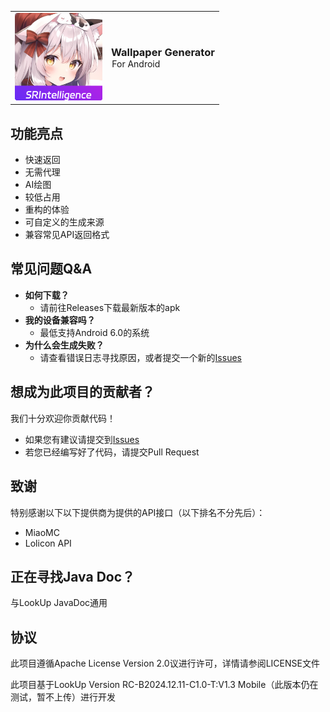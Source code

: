 <table>
  <tr>
    <td>
      <img src="app/src/main/ic_launcher-playstore.png" alt="GitHub" width="140" height=140">
    </td>
    <td>
      <h3 style="margin: 0;">Wallpaper Generator</h3>
      <p style="margin: 0;">&#8202;For Android</p>
    </td>
  </tr>
</table>


## 功能亮点
- 快速返回
- 无需代理
- AI绘图
- 较低占用
- 重构的体验
- 可自定义的生成来源
- 兼容常见API返回格式

## 常见问题Q&A

- **如何下载？**
  - 请前往Releases下载最新版本的apk
- **我的设备兼容吗？**
  - 最低支持Android 6.0的系统
- **为什么会生成失败？**
  - 请查看错误日志寻找原因，或者提交一个新的[Issues]("")


## 想成为此项目的贡献者？
我们十分欢迎你贡献代码！

- 如果您有建议请提交到[Issues]("")
- 若您已经编写好了代码，请提交Pull Request


## 致谢
特别感谢以下以下提供商为提供的API接口（以下排名不分先后）：

- MiaoMC
- Lolicon API

## 正在寻找Java Doc？
与LookUp JavaDoc通用

## 协议
此项目遵循Apache License Version 2.0议进行许可，详情请参阅LICENSE文件

此项目基于LookUp Version RC-B2024.12.11-C1.0-T:V1.3 Mobile（此版本仍在测试，暂不上传）进行开发
